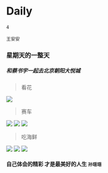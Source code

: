 # Daily

`4`

`王安安`


### 星期天的一整天

##### 和蔡书宇一起去北京朝阳大悦城


  >  看花

<img src="http://ooi407n8x.bkt.clouddn.com/WechatIMG7.jpeg" />


>  赛车

<img src="http://ooi407n8x.bkt.clouddn.com/WechatIMG3.jpeg" />

<img src="http://ooi407n8x.bkt.clouddn.com/WechatIMG4.jpeg" />

<img src="http://ooi407n8x.bkt.clouddn.com/WechatIMG5.jpeg" />

> 吃海鲜

<img src="http://ooi407n8x.bkt.clouddn.com/WechatIMG31.jpeg" />

<img src="http://ooi407n8x.bkt.clouddn.com/WechatIMG1%201.jpeg" />

<img src="http://ooi407n8x.bkt.clouddn.com/WechatIMG1.jpeg" />


#### 自己体会的精彩 才是最美好的人生 `孙瑶瑶`
